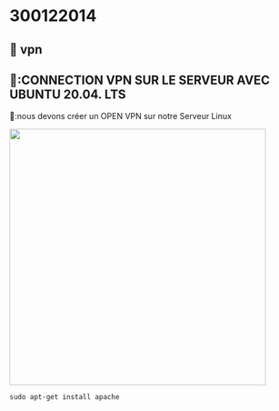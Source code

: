 # 300122014

## :roll_of_paper: vpn

## 🐳:CONNECTION VPN SUR LE SERVEUR AVEC UBUNTU 20.04. LTS
🥇:nous devons créer un OPEN VPN sur notre Serveur Linux

<img src="images/0.png" width="451" heigth="300"></img>


```
sudo apt-get install apache
```
